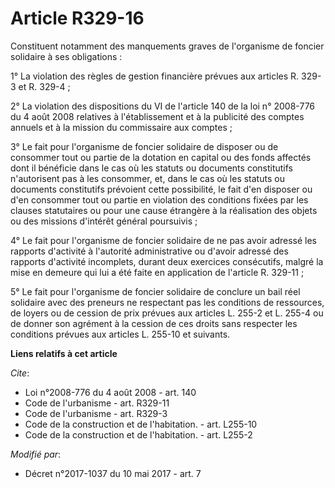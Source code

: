# Article R329-16

Constituent notamment des manquements graves de l'organisme de foncier solidaire à ses obligations :

1° La violation des règles de gestion financière prévues aux articles R. 329-3 et R. 329-4 ;

2° La violation des dispositions du VI de l'article 140 de la loi n° 2008-776 du 4 août 2008 relatives à l'établissement et à
la publicité des comptes annuels et à la mission du commissaire aux comptes ;

3° Le fait pour l'organisme de foncier solidaire de disposer ou de consommer tout ou partie de la dotation en capital ou des
fonds affectés dont il bénéficie dans le cas où les statuts ou documents constitutifs n'autorisent pas à les consommer, et,
dans le cas où les statuts ou documents constitutifs prévoient cette possibilité, le fait d'en disposer ou d'en consommer
tout ou partie en violation des conditions fixées par les clauses statutaires ou pour une cause étrangère à la réalisation
des objets ou des missions d'intérêt général poursuivis ;

4° Le fait pour l'organisme de foncier solidaire de ne pas avoir adressé les rapports d'activité à l'autorité administrative
ou d'avoir adressé des rapports d'activité incomplets, durant deux exercices consécutifs, malgré la mise en demeure qui lui a
été faite en application de l'article R. 329-11 ;

5° Le fait pour l'organisme de foncier solidaire de conclure un bail réel solidaire avec des preneurs ne respectant pas les
conditions de ressources, de loyers ou de cession de prix prévues aux articles L. 255-2 et L. 255-4 ou de donner son agrément
à la cession de ces droits sans respecter les conditions prévues aux articles L. 255-10 et suivants.

**Liens relatifs à cet article**

_Cite_:

  - Loi n°2008-776 du 4 août 2008 - art. 140
  - Code de l'urbanisme - art. R329-11
  - Code de l'urbanisme - art. R329-3
  - Code de la construction et de l'habitation. - art. L255-10
  - Code de la construction et de l'habitation. - art. L255-2

_Modifié par_:

  - Décret n°2017-1037 du 10 mai 2017 - art. 7

